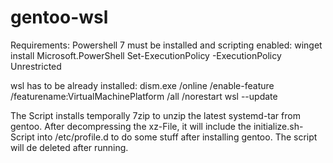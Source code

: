 # gentoo-wsl

Requirements:
Powershell 7 must be installed and scripting enabled:
winget install Microsoft.PowerShell
Set-ExecutionPolicy -ExecutionPolicy Unrestricted

wsl has to be already installed:
dism.exe /online /enable-feature /featurename:VirtualMachinePlatform /all /norestart
wsl --update

The Script installs temporally 7zip to unzip the latest systemd-tar from gentoo.
After decompressing the xz-File, it will include the initialize.sh-Script into /etc/profile.d to do some stuff after installing gentoo.
The script will de deleted after running.

